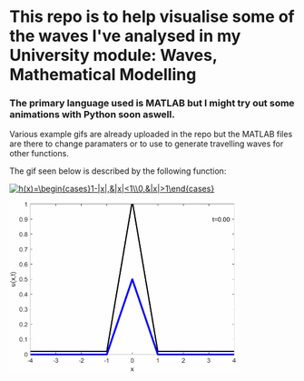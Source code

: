 # This repo is to help visualise some of the waves I've analysed in my University module: Waves, Mathematical Modelling

### The primary language used is MATLAB but I might try out some animations with Python soon aswell. 
Various example gifs are already uploaded in the repo but the MATLAB files are there to change paramaters or to use to generate travelling waves for other functions.

The gif seen below is described by the following function:

[<img src="https://latex.codecogs.com/svg.image?\bg{white}h(x)=\begin{cases}1-|x|,&|x|<1\\0,&|x|>1\end{cases}" title="h(x)=\begin{cases}1-|x|,&|x|<1\\0,&|x|>1\end{cases}" />](https://latex.codecogs.com/svg.image?%5Cbg%7Bwhite%7Dh(x)=%5Cbegin%7Bcases%7D1-%7Cx%7C,&%7Cx%7C%3C1%5C%5C0,&%7Cx%7C%3E1%5Cend%7Bcases%7D)

<img src=https://github.com/willbarnfield/Travelling-waves/blob/main/one_triangle_travelling_wave.gif alt="one_triangle_travelling_wave.gif" width="400" height="300" style="margin:auto:0px; display: block; max-width: 100%;">
